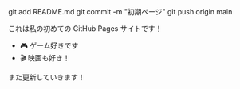git add README.md
git commit -m "初期ページ"
git push origin main

これは私の初めての GitHub Pages サイトです！

- 🎮 ゲーム好きです
- 🎬 映画も好き！

また更新していきます！
